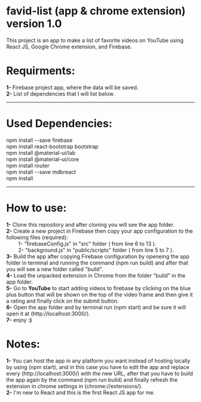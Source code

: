 # favid-list (app & chrome extension) version 1.0
This project is an app to make a list of favorite videos on YouTube using React JS, Google Chrome extension, and Firebase.

# Requirments:
<b>1-</b> Firebase project app, where the data will be saved.<br/>
<b>2-</b> List of dependencies that I will list below.<hr/>

# Used Dependencies:
npm install --save firebase<br/>
npm install react-bootstrap bootstrap<br/>
npm install @material-ui/lab<br/>
npm install @material-ui/core<br/>
npm install router<br/>
npm install --save mdbreact<br/>
npm install<hr/>

# How to use:
<b>1-</b> Clone this repository and after cloning you will see the app folder.<br/>
<b>2-</b> Create a new project in Firebase then copy your app configuration to the following files (required):<br/>
    &emsp;&emsp; 1- "firebaseConfig.js" in "src" folder ( from line 6 to 13 ).<br/>
    &emsp;&emsp; 2- "background.js" in "public/scripts" folder ( from line 5 to 7 ).<br/>
<b>3-</b> Build the app after copying Firebase configuration by openeing the app folder in terminal and running the command (npm run build) and after that you will see a new folder called "build".<br/>
<b>4-</b> Load the unpacked extension in Chrome from the folder "build" in the app folder.<br/>
<b>5-</b> Go to <b>YouTube</b> to start adding videos to firebase by clicking on the blue plus button that will be shown on the top of the video frame and then give it a rating and finally click on the submit button.<br/>
<b>6-</b> Open the app folder and by terminal run (npm start) and be sure it will open it at (http://localhost:3000/).<br/>
<b>7-</b> enjoy <b>:)</b><br/>

# Notes:
<b>1-</b> You can host the app in any platform you want instead of hosting locally by using (npm start), and in this case you have to edit the app and replace every (http://localhost:3000/) with the new URL, after that you have to build the app again by the command (npm run build) and finally refresh the extension in chrome settings in (chrome://extensions/).<br/>
<b>2-</b> I'm new to React and this is the first React JS app for me.

